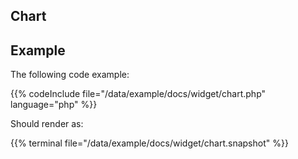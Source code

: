 ## Chart


## Example
The following code example:

{{% codeInclude file="/data/example/docs/widget/chart.php" language="php" %}}

Should render as:

{{% terminal file="/data/example/docs/widget/chart.snapshot" %}}